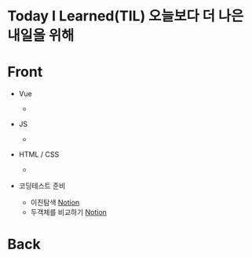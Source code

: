 # Today I Learned(TIL) 오늘보다 더 나은 내일을 위해

# Front

- Vue

  - 

- JS

  -

- HTML / CSS

  -

- 코딩테스트 준비
  - 이진탐색 [Notion](https://www.notion.so/Binary-Search-996f1834787a4246901b03cf08091397)
  - 두객체를 비교하기 [Notion](https://www.notion.so/JavaScript-5adf2350d473495ba63e80eab6413abe)

# Back

